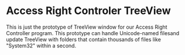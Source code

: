 # Access Right Controler TreeView
This is just the prototype of TreeView window for our Access Right Controller program. This prototype can handle Unicode-named filesand update TreeView with folders that contain thousands of files like "System32" within a second.
